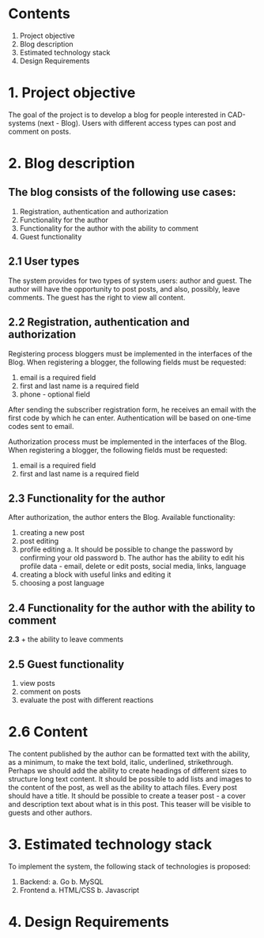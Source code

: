 # Contents
1. Project objective 
2. Blog description
3. Estimated technology stack
4. Design Requirements


# 1. Project objective 

The goal of the project is to develop a blog for people interested in CAD-systems (next - Blog). Users with different access types can post and comment on posts.

# 2. Blog description

## The blog consists of the following use cases:
  1) Registration, authentication and authorization
  2) Functionality for the author
  3) Functionality for the author with the ability to comment
  4) Guest functionality
  
## 2.1 User types

The system provides for two types of system users: author and guest. The author will have the opportunity to post posts, and also, possibly, leave comments. The guest has the right to view all content.

## 2.2 Registration, authentication and authorization

Registering process bloggers must be implemented in the interfaces of the Blog. When registering a blogger, the following fields must be requested:

  1) email is a required field
  2) first and last name is a required field
  3) phone - optional field

After sending the subscriber registration form, he receives an email with the first code by which he can enter. Authentication will be based on one-time codes sent to email. 

Authorization process must be implemented in the interfaces of the Blog. When registering a blogger, the following fields must be requested:

  1) email is a required field
  2) first and last name is a required field

## 2.3 Functionality for the author 

After authorization, the author enters the Blog.
Available functionality: 

  1) сreating a new post 
  2) post editing
  3) profile editing
    a. It should be possible to change the password by confirming your old password
    b. The author has the ability to edit his profile data - email, delete or edit posts, social media, links, language
  5) creating a block with useful links and editing it
  6) choosing a post language 

## 2.4 Functionality for the author with the ability to comment

**2.3** + the ability to leave comments

## 2.5 Guest functionality

  1) view posts
  2) comment on posts
  3) evaluate the post with different reactions
 
# 2.6 Content

The content published by the author can be formatted text with the ability, as a minimum, to make the text bold, italic, underlined, strikethrough. Perhaps we should add the ability to create headings of different sizes to structure long text content.
It should be possible to add lists and images to the content of the post, as well as the ability to attach files.
Every post should have a title.
It should be possible to create a teaser post - a cover and description text about what is in this post. This teaser will be visible to guests and other authors.


# 3. Estimated technology stack

To implement the system, the following stack of technologies is proposed:
1) Backend:
 a. Go
 b. MySQL
2) Frontend
 a. HTML/CSS
 b. Javascript

# 4. Design Requirements
